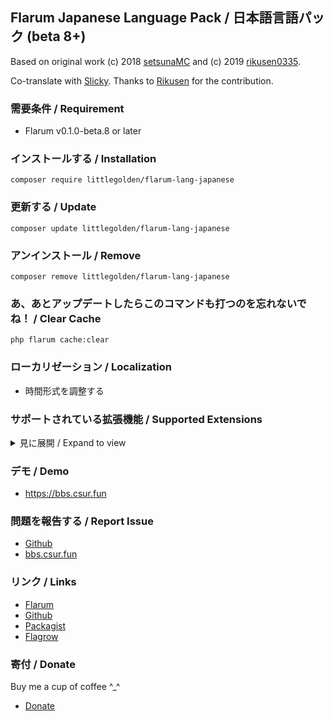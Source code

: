 ## Flarum Japanese Language Pack / 日本語言語パック (beta 8+)

Based on original work (c) 2018 [setsunaMC](https://github.com/setsunaMC/flarum-ext-japanese) and (c) 2019 [rikusen0335](https://github.com/rikusen0335/lang-japanese-extended).

Co-translate with [Slicky](https://bbs.csur.fun/u/Slicky0611). Thanks to [Rikusen](https://github.com/rikusen0335) for the contribution.

### 需要条件 / Requirement
  - Flarum v0.1.0-beta.8 or later


### インストールする / Installation
```
composer require littlegolden/flarum-lang-japanese
```

### 更新する / Update
```
composer update littlegolden/flarum-lang-japanese
```

### アンインストール / Remove
```
composer remove littlegolden/flarum-lang-japanese
```

### あ、あとアップデートしたらこのコマンドも打つのを忘れないでね！ / Clear Cache
```
php flarum cache:clear
```
### ローカリゼーション / Localization
  - 時間形式を調整する

### サポートされている拡張機能 / Supported Extensions

<details>
<summary>見に展開 / Expand to view</summary>

  - amaurycarrade-syndication（[Syndication extension](https://discuss.flarum.org/d/4395)）
  - antoinefr-money（[Money extension](https://discuss.flarum.org/d/4699)）
  - antoinefr-online（[Online users extension](https://discuss.flarum.org/d/8302)）
  - askvortsov-auth-sync（[Flarum Auth Sync](https://discuss.flarum.org/d/22759)）
  - askvortsov-categories（[Flarum Categories](https://discuss.flarum.org/d/23184)）
  - askvortsov-help-tags（[Help Tags](https://discuss.flarum.org/d/23004)）
  - askvortsov-moderator-warnings（[Moderator Warnings](https://discuss.flarum.org/d/23228)）
  - askvortsov-pwa（[Flarum PWA](https://discuss.flarum.org/d/23219)）
  - askvortsov-saml（[Flarum SAML](https://discuss.flarum.org/d/22757)）
  - backtowebsite（[Back to Website Button](https://discuss.flarum.org/d/18285)）
  - clarkwinkelmann-carving-contest（[Pumpkin Carving Contest](https://discuss.flarum.org/d/21828)）
  - clarkwinkelmann-catch-the-fish（[Catch The Fish](https://discuss.flarum.org/d/19532)）
  - clarkwinkelmann-author-change（[Discussion and post author change](https://discuss.flarum.org/d/21731)）
  - clarkwinkelmann-colorful-borders（[Colorful Borders](https://discuss.flarum.org/d/23303)）
  - clarkwinkelmann-create-user-modal（[Create User Modal](https://discuss.flarum.org/d/22608)）
  - clarkwinkelmann-email-as-display-name（[Email as Display Name](https://discuss.flarum.org/d/22603)）
  - clarkwinkelmann-emojionearea（[Emoji Picker](https://discuss.flarum.org/d/4787)）
  - clarkwinkelmann-passwordless（[Passwordless login](https://discuss.flarum.org/d/22606)）
  - clarkwinkelmann-post-date（[Change post date](https://discuss.flarum.org/d/21247)）
  - clarkwinkelmann-post-license（[Post License](https://github.com/clarkwinkelmann/flarum-ext-post-license)）
  - clarkwinkelmann-scratchpad（[Scratchpad](https://discuss.flarum.org/d/23016)）
  - clarkwinkelmann-see-past-first-post（[See Past First Post](https://discuss.flarum.org/d/23077)）
  - clarkwinkelmann-silent-mailchimp（[Silent Mailchimp](https://discuss.flarum.org/d/23079-)）
  - clarkwinkelmann-status（[User status](https://discuss.flarum.org/d/21983)）
  - clarkwinkelmann-who-read（[Who Read](https://discuss.flarum.org/d/23066)）
  - datitisev-dashboard（[Datitisev Admin Dashboard](https://discuss.flarum.org/d/2958)）
  - dem13n-nickname-changer（[NickName Changer](https://discuss.flarum.org/d/21238)）
  - dem13n-quad-theme（[Quad theme](https://discuss.flarum.org/d/22618)）
  - extiverse-bazaar（[Bazaar extension marketplace](https://discuss.flarum.org/d/5151)）
  - extum-flarum-ext-material2（[Material Theme 2](https://github.com/Extum/material)）
  - fajuu-contactbutton（[Contact Button](https://discuss.flarum.org/d/18228)）
  - fajuu-icons（[Icons by Fajuu](https://discuss.flarum.org/d/21401)）
  - flagrow-ads（[Flagrow Ads](https://discuss.flarum.org/d/4785)）
  - flagrow-analytics（[Flagrow analytics extension](https://discuss.flarum.org/d/1983)）
  - flagrow-fonts（[Flagrow Fonts](https://discuss.flarum.org/d/6207)）
  - flagrow-html-errors（[Custom HTML Error Pages](https://discuss.flarum.org/d/10784)）
  - flagrow-impersonate（[Flagrow Impersonate](https://discuss.flarum.org/d/9868)）
  - ~~flagrow-mason（[Flagrow Mason](https://discuss.flarum.org/d/7028)）~~ Not compatible with the latest version.
  - flagrow-passport（[Flagrow passport](https://discuss.flarum.org/d/5203)）
  - flarum-akismet（[Flarum Akismet](https://github.com/flarum/akismet)）
  - flarum-approval（[Flarum Approval](https://github.com/flarum/approval)）
  - flarum-auth-facebook（[Facebook Login](https://github.com/flarum/auth-facebook)）
  - flarum-auth-github（[GitHub Login](https://github.com/flarum/auth-github)）
  - flarum-auth-twitter（[Twitter Login](https://github.com/flarum/auth-twitter)）
  - flarum-core（[Flarum Core](https://github.com/flarum/core)）
  - flarum-discussion-views（[Discussion Views](https://discuss.flarum.org/d/7339)）
  - flarum-emoji（[Flarum Emoji](https://github.com/flarum/emoji)）
  - flarum-ext-close（[Closed Discussion](https://discuss.flarum.org/d/21698)）
  - flarum-ext-fancybox（[FancyBox](https://discuss.flarum.org/d/19535)）
  - flarum-flags（[Flarum Flags](https://github.com/flarum/flags)）
  - flarum-likes（[Flarum Likes](https://github.com/flarum/likes)）
  - flarum-lock（[Flarum Lock](https://github.com/flarum/likes)）
  - flarum-markdown（[Flarum Markdown](https://github.com/flarum/markdown)）
  - flarum-mentions（[Flarum Mentions](https://github.com/flarum/mentions)）
  - ~~flarum-notify（[Flarum Notify](https://discuss.flarum.org/d/4345)）~~ Incompatible
  - flarum-pusher（[Flarum Pusher](https://github.com/flarum/pusher)）
  - flarum-statistics（[Flarum Statistics](https://github.com/flarum/statistics)）
  - flarum-sticky（[Flarum Sticky](https://github.com/flarum/sticky)）
  - flarum-subscriptions（[Flarum Subscriptions](https://github.com/flarum/subscriptions)）
  - flarum-suspend（[Flarum Suspend](https://github.com/flarum/suspend)）
  - flarum-tags（[Flarum Tags](https://github.com/flarum/tags)）
  - flarum-ext-login2see（[Login to See](https://github.com/892768447/flarum-ext-login2see)）
  - fof-amazon-affiliation（[Amazon Affiliation](https://discuss.flarum.org/d/12389)）
  - fof-auth-gitlab（[GitLab Login](https://discuss.flarum.org/d/20371)）
  - fof-auth-discord（[Discord Login](https://discuss.flarum.org/d/20184)）
  - fof-ban-ips（[Ban IPs](https://discuss.flarum.org/d/20949)）
  - fof-best-answer（[Best Answer](https://discuss.flarum.org/d/21894)）
  - fof-byobu（[Byōbu](https://discuss.flarum.org/d/4762)）
  - fof-custom-footer（[Custom Footer](https://discuss.flarum.org/d/17774)）
  - fof-default-group（[Default Group](https://discuss.flarum.org/d/18158)）
  - fof-discussion-language（[Discussion Language](https://discuss.flarum.org/d/23702)）
  - fof-drafts（[Drafts](https://discuss.flarum.org/d/20957)）
  - fof-email-checker（[Disposable Emails](https://discuss.flarum.org/d/20457)）
  - fof-filter（[FoF Filter](https://discuss.flarum.org/d/5131)）
  - fof-follow-tags（[Follow Tags](https://discuss.flarum.org/d/20525)）
  - fof-formatting（[Formatting](https://discuss.flarum.org/d/17770-friendsofflarum-formatting/111)）
  - fof-forum-statistics-widget（[Statistics Widget](https://discuss.flarum.org/d/22380)）
  - fof-frontpage（[FrontPage](https://discuss.flarum.org/d/19256)）
  - fof-gamification（[Gamification](https://discuss.flarum.org/d/20671-friendsofflarum-gamification)）
  - fof-geoip（[GeoIP](https://discuss.flarum.org/d/21493)）
  - fof-ignore-users（[Ignore Users](https://discuss.flarum.org/d/20681)）
  - fof-linguist（[Linguist](https://discuss.flarum.org/d/7026)）
  - fof-links（[Links](https://discuss.flarum.org/d/18335)）
  - fof-masquerade（[Masquerade by FriendsOfFlarum](https://discuss.flarum.org/d/5791)）
  - fof-merge-discussions（[Masquerade](https://discuss.flarum.org/d/5791)）
  - fof-moderator-notes（[Moderator Notes](https://discuss.flarum.org/d/22925)）
  - fof-nightmode（[Night Mode](https://discuss.flarum.org/d/21492)）
  - fof-open-collective（[Open Collective](https://discuss.flarum.org/d/22256)）
  - fof-pages（[Pages](https://discuss.flarum.org/d/18301)）
  - fof-passport（[FoF Passport](https://discuss.flarum.org/d/5203)）
  - fof-polls（[Polls](https://discuss.flarum.org/d/20586)）
  - fof-pretty-mail（[Pretty Mail](https://discuss.flarum.org/d/11178)）
  - fof-prevent-necrobumping（[Prevent Necrobumping](https://discuss.flarum.org/d/18312)）
  - fof-pwned-passwords（[Pwned Passwords](https://discuss.flarum.org/d/18348)）
  - fof-reactions（[Reactions](https://discuss.flarum.org/d/20655)）
  - fof-recaptcha（[reCAPTCHA](https://discuss.flarum.org/d/18399)）
  - fof-secure-https（[Secure HTTPS](https://discuss.flarum.org/d/17771)）
  - fof-sentry（[Sentry](https://discuss.flarum.org/d/18089-friendsofflarum-sentry/34)）
  - fof-share-social（[Share Social](https://discuss.flarum.org/d/20401)）
  - fof-socialprofile（[Social Profile](https://discuss.flarum.org/d/18775)）
  - fof-spamblock（[Spamblock](https://discuss.flarum.org/d/17772)）
  - fof-stopforumspam（[StopForumSpam](https://discuss.flarum.org/d/17846)）
  - fof-split（[Split](https://discuss.flarum.org/d/1903)）
  - fof-subscribed（[Subscribed](https://discuss.flarum.org/d/20917)）
  - fof-terms（[Terms](https://discuss.flarum.org/d/11714)）
  - fof-transliterator（[URL Transliterator](https://discuss.flarum.org/d/18074)）
  - fof-upload（[FoF upload](https://discuss.flarum.org/d/4154)）
  - fof-user-directory（[User directory](https://discuss.flarum.org/d/5682)）
  - fof-userbio（[User Bio](https://discuss.flarum.org/d/17775)）
  - fof-username-request（[Username Request](https://discuss.flarum.org/d/20956)）
  - imgur-upload（[Imgur Upload](https://discuss.flarum.org/d/18491)）
  - kilowhat-affiliation-links（[Multi-Purpose Affiliation Links Generator](https://discuss.flarum.org/d/21833)）
  - kilowhat-mailing（[Mailing](https://discuss.flarum.org/d/20443)）
  - kvothe-sub（[Sign Up Button](https://discuss.flarum.org/d/18812)）
  - maicol07-sso（[Single Sign On (SSO)](https://discuss.flarum.org/d/21666)）
  - michaelBelgium-profile-views（[Profile views](https://discuss.flarum.org/d/7596)）
  - migratetoflarum-canonical（[Canonical url redirect](https://discuss.flarum.org/d/19307)）
  - migratetoflarum-fake-data（[Fake Data](https://discuss.flarum.org/d/21160)）
  - migratetoflarum-vbulletin-redirects（[vbulletin Redirects](https://github.com/migratetoflarum/vbulletin-redirects)）
  - minr-auth-qq（[QQ Login](https://github.com/minr/flarum-ext-auth-qq)）
  - minr-auth-weibo（[Weibo Login](https://discuss.flarum.org/d/22456)）
  - mybbtoflarum（[MyBB to flarum](https://discuss.flarum.org/d/5506)）
  - nikovonlas-webpush（[OneSignal web push notifications](https://discuss.flarum.org/d/20784)）
  - nomiscz-auth-linkedin（[LinkedIn Auth](https://discuss.flarum.org/d/20263)）
  - nomiscz-auth-steam（[Steam Auth](https://discuss.flarum.org/d/19750)）
  - nomiscz-auth-wechat（[WeChat Login](https://discuss.flarum.org/d/6038)）
  - pushedx-chat（[Realtime chat with Pusher (Alpha)](https://discuss.flarum.org/d/5133-wip-extension-realtime-chat-with-pusher/12)）
  - reflar-cookie-consent（[Cookie Consent](https://discuss.flarum.org/d/10395)）
  - reflar-doorman（[Doorman](https://discuss.flarum.org/d/17845)）
  - reflar-level-ranks（[Levels Ranks](https://discuss.flarum.org/d/15052)）
  - reflar-twofactor（[Two Factor](https://discuss.flarum.org/d/11006)）
  - reflar-webhooks（[Webhooks](https://discuss.flarum.org/d/17812)）
  - saleksin-auth-google（[Google Login](https://discuss.flarum.org/d/18250)）
  - shriker-pronouns（[Personal Pronouns](https://discuss.flarum.org/d/21188)）
  - simonxeko/follow-users（[Follow Users (WIP)](https://discuss.flarum.org/d/22628)）
  - simonxeko-preview-discussion（[Preview Discussion Post (WIP)](https://discuss.flarum.org/d/22636)）
  - studosi-mail-filter（[Mail Filter](https://discuss.flarum.org/d/23132)）
  - sycho-profile-cover（[Profile Cover](https://github.com/SychO9/flarum-profile-cover)）
  - tank-perspective（[Perspective API](https://discuss.flarum.org/d/21784)）
  - the-turk-diff（[Diff for Flarum](https://discuss.flarum.org/d/22779)）
  - the-turk-mathren（[MathRen](https://discuss.flarum.org/d/22439)）
  - the-turk-edit-notifications（[Edit Notifications](https://discuss.flarum.org/d/22896)）
  - the-turk-password-strength（[Password Strength Indicator](https://discuss.flarum.org/d/22624)）
  - therealsujitk（[Show Password](https://discuss.flarum.org/d/22727)、[GIFs](https://discuss.flarum.org/d/23101)）、[Highlight.js](https://discuss.flarum.org/d/23229)
  - tituspijean-auth-ldap（[LDAP Login](https://discuss.flarum.org/d/9515)）
  - tpokorra-post-notification（[Post Notifications per E-Mail](https://discuss.flarum.org/d/20750)）
  - v17development-flarum-seo（[Flarum SEO](https://discuss.flarum.org/d/18316)）
  - veroz1-users-list（[User List](https://github.com/VeroZ1/users-list)）
  - wiseclock-reply2see（[Reply to See](https://discuss.flarum.org/d/18899)）
  - xmugenx-post-blacklist（[Post Blacklist](https://discuss.flarum.org/d/21750)）
  - zerosonesfun-announce（[Announce](https://discuss.flarum.org/d/21651)）
  
</details>

### デモ / Demo
  - https://bbs.csur.fun

### 問題を報告する / Report Issue
  - [Github](https://github.com/Littlegolden/flarum-lang-japanese/issues)
  - [bbs.csur.fun](https://bbs.csur.fun/t/chatroom)

### リンク / Links
  - [Flarum](https://discuss.flarum.org/d/22631)
  - [Github](https://github.com/littlegolden/flarum-lang-japanese)
  - [Packagist](https://packagist.org/packages/littlegolden/flarum-lang-japanese)
  - [Flagrow](https://flagrow.io/extensions/littlegolden/flarum-lang-japanese)

### 寄付 / Donate
Buy me a cup of coffee \^_\^

  - [Donate](https://pay.csur.fun)
